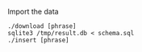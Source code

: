 Import the data

    ./download [phrase]
    sqlite3 /tmp/result.db < schema.sql
    ./insert [phrase]

